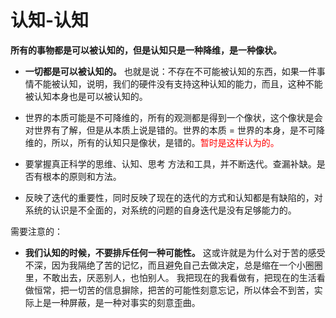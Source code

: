 # 认知-认知

**所有的事物都是可以被认知的，但是认知只是一种降维，是一种像状。**


- **一切都是可以被认知的。** 也就是说：不存在不可能被认知的东西，如果一件事情不能被认知，说明，我们的硬件没有支持这种认知的能力，而且，这种不能被认知本身也是可以被认知的。
- 世界的本质可能是不可降维的，所有的观测都是得到一个像状，这个像状是会对世界有了解，但是从本质上说是错的。世界的本质 = 世界的本身，是不可降维的，所以，所有的认知只是像状，是错的。<span style="color:red;">暂时是这样认为的。</span>


- 要掌握真正科学的思维、认知、思考 方法和工具，并不断迭代。查漏补缺。是否有根本的原则和方法。

- 反映了迭代的重要性，同时反映了现在的迭代的方式和认知都是有缺陷的，对系统的认识是不全面的，对系统的问题的自身迭代是没有足够能力的。


需要注意的：

- **我们认知的时候，不要排斥任何一种可能性。** 这或许就是为什么对于苦的感受不深，因为我隔绝了苦的记忆，而且避免自己去做决定，总是缩在一个小圈圈里，不敢出去，厌恶别人，也怕别人。 我把现在的我看做有，把现在的生活看做恒常，把一切苦的信息摒除，把苦的可能性刻意忘记，所以体会不到苦，实际上是一种屏蔽，是一种对事实的刻意歪曲。
